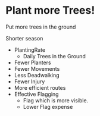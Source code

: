 # Plant more Trees!

Put more trees in the ground

Shorter season

- PlantingRate
    - Daily Trees in the Ground
- Fewer Planters
- Fewer Movements
- Less Deadwalking
- Fewer Injury
- More efficient routes
- Effective Flagging 
    - Flag which is more visible.
    - Lower Flag expense